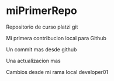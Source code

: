 # miPrimerRepo
Repositorio de curso platzi git

Mi primera contribucion local para Github

Un commit mas desde github

Una actualizacion mas

Cambios desde mi rama local developer01